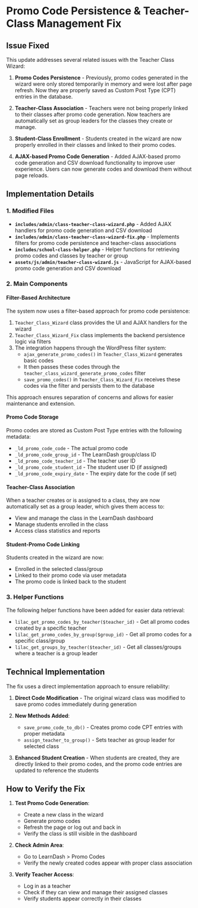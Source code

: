 # Promo Code Persistence & Teacher-Class Management Fix

## Issue Fixed

This update addresses several related issues with the Teacher Class Wizard:

1. **Promo Codes Persistence** - Previously, promo codes generated in the wizard were only stored temporarily in memory and were lost after page refresh. Now they are properly saved as Custom Post Type (CPT) entries in the database.

2. **Teacher-Class Association** - Teachers were not being properly linked to their classes after promo code generation. Now teachers are automatically set as group leaders for the classes they create or manage.

3. **Student-Class Enrollment** - Students created in the wizard are now properly enrolled in their classes and linked to their promo codes.

4. **AJAX-based Promo Code Generation** - Added AJAX-based promo code generation and CSV download functionality to improve user experience. Users can now generate codes and download them without page reloads.

## Implementation Details

### 1. Modified Files

- **`includes/admin/class-teacher-class-wizard.php`** - Added AJAX handlers for promo code generation and CSV download
- **`includes/admin/class-teacher-class-wizard-fix.php`** - Implements filters for promo code persistence and teacher-class associations
- **`includes/school-class-helper.php`** - Helper functions for retrieving promo codes and classes by teacher or group
- **`assets/js/admin/teacher-class-wizard.js`** - JavaScript for AJAX-based promo code generation and CSV download

### 2. Main Components

#### Filter-Based Architecture

The system now uses a filter-based approach for promo code persistence:

1. `Teacher_Class_Wizard` class provides the UI and AJAX handlers for the wizard
2. `Teacher_Class_Wizard_Fix` class implements the backend persistence logic via filters
3. The integration happens through the WordPress filter system:
   - `ajax_generate_promo_codes()` in `Teacher_Class_Wizard` generates basic codes
   - It then passes these codes through the `teacher_class_wizard_generate_promo_codes` filter
   - `save_promo_codes()` in `Teacher_Class_Wizard_Fix` receives these codes via the filter and persists them to the database

This approach ensures separation of concerns and allows for easier maintenance and extension.

#### Promo Code Storage

Promo codes are stored as Custom Post Type entries with the following metadata:

- `_ld_promo_code_code` - The actual promo code
- `_ld_promo_code_group_id` - The LearnDash group/class ID
- `_ld_promo_code_teacher_id` - The teacher user ID
- `_ld_promo_code_student_id` - The student user ID (if assigned)
- `_ld_promo_code_expiry_date` - The expiry date for the code (if set)

#### Teacher-Class Association

When a teacher creates or is assigned to a class, they are now automatically set as a group leader, which gives them access to:

- View and manage the class in the LearnDash dashboard
- Manage students enrolled in the class
- Access class statistics and reports

#### Student-Promo Code Linking

Students created in the wizard are now:

- Enrolled in the selected class/group
- Linked to their promo code via user metadata
- The promo code is linked back to the student

### 3. Helper Functions

The following helper functions have been added for easier data retrieval:

- `lilac_get_promo_codes_by_teacher($teacher_id)` - Get all promo codes created by a specific teacher
- `lilac_get_promo_codes_by_group($group_id)` - Get all promo codes for a specific class/group
- `lilac_get_groups_by_teacher($teacher_id)` - Get all classes/groups where a teacher is a group leader

## Technical Implementation

The fix uses a direct implementation approach to ensure reliability:

1. **Direct Code Modification** - The original wizard class was modified to save promo codes immediately during generation

2. **New Methods Added**:
   - `save_promo_code_to_db()` - Creates promo code CPT entries with proper metadata
   - `assign_teacher_to_group()` - Sets teacher as group leader for selected class

3. **Enhanced Student Creation** - When students are created, they are directly linked to their promo codes, and the promo code entries are updated to reference the students

## How to Verify the Fix

1. **Test Promo Code Generation**:
   - Create a new class in the wizard
   - Generate promo codes
   - Refresh the page or log out and back in
   - Verify the class is still visible in the dashboard

2. **Check Admin Area**:
   - Go to LearnDash > Promo Codes
   - Verify the newly created codes appear with proper class association

3. **Verify Teacher Access**:
   - Log in as a teacher
   - Check if they can view and manage their assigned classes
   - Verify students appear correctly in their classes
